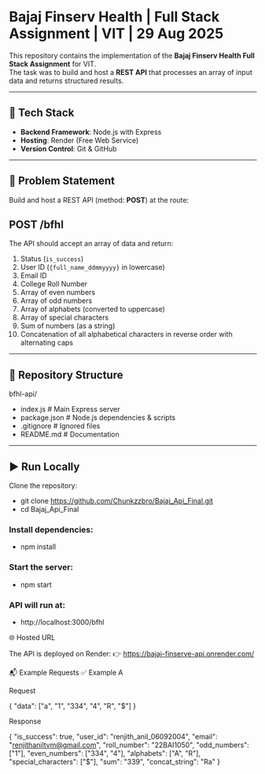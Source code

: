 # Bajaj Finserv Health | Full Stack Assignment | VIT | 29 Aug 2025

This repository contains the implementation of the **Bajaj Finserv Health Full Stack Assignment** for VIT.  
The task was to build and host a **REST API** that processes an array of input data and returns structured results.

---

## 🚀 Tech Stack
- **Backend Framework**: Node.js with Express
- **Hosting**: Render (Free Web Service)
- **Version Control**: Git & GitHub

---

## 📌 Problem Statement
Build and host a REST API (method: **POST**) at the route:

## POST /bfhl

The API should accept an array of data and return:

1. Status (`is_success`)
2. User ID (`{full_name_ddmmyyyy}` in lowercase)
3. Email ID
4. College Roll Number
5. Array of even numbers
6. Array of odd numbers
7. Array of alphabets (converted to uppercase)
8. Array of special characters
9. Sum of numbers (as a string)
10. Concatenation of all alphabetical characters in reverse order with alternating caps

---

## 📂 Repository Structure
bfhl-api/
- index.js # Main Express server
- package.json # Node.js dependencies & scripts
- .gitignore # Ignored files
- README.md # Documentation


---

## ▶️ Run Locally
Clone the repository:
- git clone https://github.com/Chunkzzbro/Bajaj_Api_Final.git
- cd Bajaj_Api_Final

### Install dependencies:
- npm install

### Start the server:
- npm start

### API will run at:
- http://localhost:3000/bfhl

🌐 Hosted URL

The API is deployed on Render:
👉 https://bajaj-finserve-api.onrender.com/

📬 Example Requests
✅ Example A

Request

{
  "data": ["a", "1", "334", "4", "R", "$"]
}


Response

{
  "is_success": true,
  "user_id": "renjith_anil_06092004",
  "email": "renjithaniltvm@gmail.com",
  "roll_number": "22BAI1050",
  "odd_numbers": ["1"],
  "even_numbers": ["334", "4"],
  "alphabets": ["A", "R"],
  "special_characters": ["$"],
  "sum": "339",
  "concat_string": "Ra"
}
